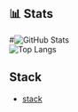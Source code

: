 <!DocType README.md>

## 📊 Stats
#![GitHub Stats](https://github-readme-stats.vercel.app/api?username=antoniorabelomorais&show_icons=true&theme=radical)  
![Top Langs](https://github-readme-stats.vercel.app/api/top-langs/?username=antoniorabelomorais&layout=compact&theme=radical)  

## Stack

- [stack](https://github.com/antoniorabelomorais/stack/tree/main)
